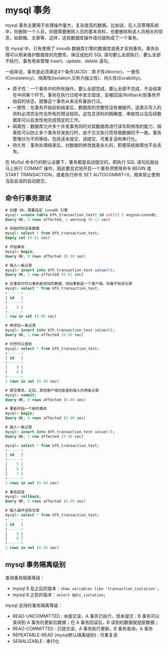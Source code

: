 # mysql 事务

mysql 事务主要用于处理操作量大，复杂度高的数据。比如说，在人员管理系统中，你删除一个人员，你既需要删除人员的基本资料，也要删除和该人员相关的信息，如邮箱、文章等，这样，这些数据库操作语句就构成了一个事务。

在 mysql 中，只有使用了 innodb 数据库引擎的数据库或表才支持事务。事务处理可以用来维护数据库的完整性，保证成批的 SQL 语句要么全部执行，要么全部不执行。事务用来管理 insert、update、delete 语句。

一般来说，事务是必须满足4个条件(ACID)：原子性(Atomic)、一致性(Consistency)、隔离性(Isolation,又称为独立性)、持久性(Durability)。

- 原子性：一个事务中的所有操作，要么全部完成，要么全部不完成，不会结束在中间某个环节。事务在执行过程中发生错误，会被回滚(Rollback)到事务开始前的状态，就像这个事务从来没有备执行过。
- 一致性：在事务开始前和结束后，数据库的完整性没有被破坏。这表示写入的资料必须完全符合所有的预设规则，这包含资料的精确度、串联性以及后续数据库可以自发性地完成预定的工作。
- 隔离性：数据库允许多个并发事务同时对其数据库进行读写和修改的能力，隔离性可以防止多个事务并发执行时，由于交叉执行而导致数据的不一致。事务管理分为不同等级，包括读未提交、读提交、可重复读和串行化。
- 持久性：事务处理结束后，对数据的修改就是永久的，即便系统故障也不会丢失。

在 MySql 命令行的默认设置下，事务都是自动提交的，即执行 SQL 语句后就会马上执行 COMMIT 操作，因此要显式地开启一个事务须使用命令 BEGIN 或 START TRANSACTION，或者执行命令 SET AUTOCOMMIT=0，用来禁止使用当前会话的自动提交。

## 命令行事务测试

```sql
# 创建 db，需要指定 innodb 引擎
mysql> create table bfh_transaction_test( id int(5) ) engine=innodb;
Query OK, 0 rows affected, 1 warning (0.11 sec)

# 初始时刻没有数据
mysql> select * from bfh_transaction_test;
Empty set (0.01 sec)

# 开始事务
mysql> begin;
Query OK, 0 rows affected (0.00 sec)

# 插入一条记录
mysql> insert into bfh_transaction_test value(5);
Query OK, 1 row affected (0.01 sec)

# 在事务内可以看到新添加的数据，但如果新起一个客户端，将看不到该记录
mysql> select * from bfh_transaction_test;
+------+
| id   |
+------+
|    5 |
+------+
1 row in set (0.00 sec)

# 再添加一条记录
mysql> insert into bfh_transaction_test value(6);
Query OK, 1 row affected (0.00 sec)

# 仍然可以查到
mysql> select * from bfh_transaction_test;
+------+
| id   |
+------+
|    5 |
|    6 |
+------+
2 rows in set (0.00 sec)

# 提交事务，之后，其他客户端也能查到插入的两条记录
mysql> commit;
Query OK, 0 rows affected (0.00 sec)

# 重新开始一个新的事务
mysql> begin;
Query OK, 0 rows affected (0.00 sec)

# 插入一条记录
mysql> insert into bfh_transaction_test value(7);
Query OK, 1 row affected (0.00 sec)

mysql> select * from bfh_transaction_test;
+------+
| id   |
+------+
|    5 |
|    6 |
|    7 |
+------+
3 rows in set (0.00 sec)

# 事务回滚
mysql> rollback;
Query OK, 0 rows affected (0.00 sec)

# 插入操作没有生效
mysql> select * from bfh_transaction_test;
+------+
| id   |
+------+
|    5 |
|    6 |
+------+
2 rows in set (0.00 sec)
```

## mysql 事务隔离级别

查询事务隔离等级：
- mysql 8 及之后的版本：`show variables like 'transaction_isolation';`
- mysql 8 之前的版本：`select @@tx_isolation;`

mysql 支持的事务隔离等级：

- READ-UNCOMMITTED : 未提交读，A 事务已执行，但未提交；B 事务可以查询到 A 事务的更新后数据；在 A 事务回滚后，B 读到的数据就是脏数据；
- READ-COMMITTED : 已提交读，A 事务执行更新，B 事务查询，A 事务
- REPEATABLE-READ (mysql默认隔离级别) : 可重复读
- SERIALIZABLE : 串行化


